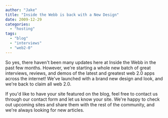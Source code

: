 ```yaml
---
author: "Jake"
title: "Inside the Webb is back with a New Design"
date: 2009-12-29
categories: 
  - "hosting"
tags: 
  - "blog"
  - "interviews"
  - "web2-0"
---
```


So yes, there haven't been many updates here at Inside the Webb in the past few months. However, we're starting a whole new batch of great interviews, reviews, and demos of the latest and greatest web 2.0 apps across the internet! We've launched with a brand new design and look, and we're back to claim all web 2.0.<!--more-->

If you'd like to have your site featured on the blog, feel free to contact us through our contact form and let us know your site. We're happy to check out upcoming sites and share them with the rest of the community, and we're always looking for new articles.
